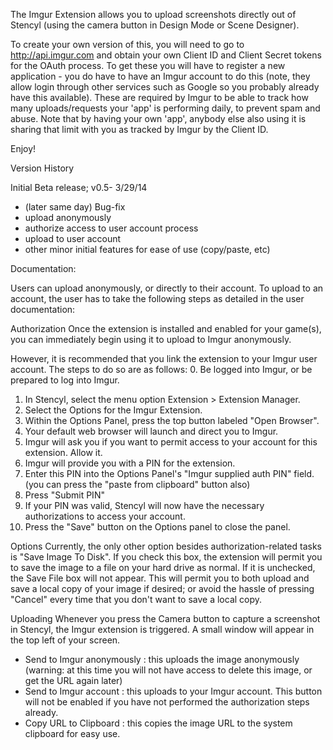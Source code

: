 The Imgur Extension allows you to upload screenshots directly out of Stencyl (using the camera button in Design Mode or Scene Designer).

To create your own version of this, you will need to go to http://api.imgur.com and obtain your own Client ID and Client Secret tokens for the OAuth process. To get these you will have to register a new application - you do have to have an Imgur account to do this (note, they allow login through other services such as Google so you probably already have this available). These are required by Imgur to be able to track how many uploads/requests your 'app' is performing daily, to prevent spam and abuse. Note that by having your own 'app', anybody else also using it is sharing that limit with you as tracked by Imgur by the Client ID.

Enjoy!

Version History

Initial Beta release; v0.5- 3/29/14
- (later same day) Bug-fix
- upload anonymously
- authorize access to user account process
- upload to user account
- other minor initial features for ease of use (copy/paste, etc)

Documentation:

Users can upload anonymously, or directly to their account. To upload to an account, the user has to take the following steps as detailed in the user documentation:

Authorization
Once the extension is installed and enabled for your game(s), you can immediately begin using it to upload to Imgur anonymously.

However, it is recommended that you link the extension to your Imgur user account. The steps to do so are as follows:
0. Be logged into Imgur, or be prepared to log into Imgur.
1. In Stencyl, select the menu option Extension > Extension Manager.
2. Select the Options for the Imgur Extension.
3. Within the Options Panel, press the top button labeled "Open Browser".
4. Your default web browser will launch and direct you to Imgur.
5. Imgur will ask you if you want to permit access to your account for this extension. Allow it.
6. Imgur will provide you with a PIN for the extension.
7. Enter this PIN into the Options Panel's "Imgur supplied auth PIN" field. (you can press the "paste from clipboard" button also)
8. Press "Submit PIN"
9. If your PIN was valid, Stencyl will now have the necessary authorizations to access your account.
10. Press the "Save" button on the Options panel to close the panel.

Options
Currently, the only other option besides authorization-related tasks is "Save Image To Disk". If you check this box, the extension will permit you to save the image to a file on your hard drive as normal. If it is unchecked, the Save File box will not appear.
This will permit you to both upload and save a local copy of your image if desired; or avoid the hassle of pressing "Cancel" every time that you don't want to save a local copy.

Uploading
	Whenever you press the Camera button to capture a screenshot in Stencyl, the Imgur extension is triggered. A small window will appear in the top left of your screen.

- Send to Imgur anonymously : this uploads the image anonymously (warning: at this time you will not have access to delete this image, or get the URL again later)
- Send to Imgur account : this uploads to your Imgur account. This button will not be enabled if you have not performed the authorization steps already.
- Copy URL to Clipboard : this copies the image URL to the system clipboard for easy use.